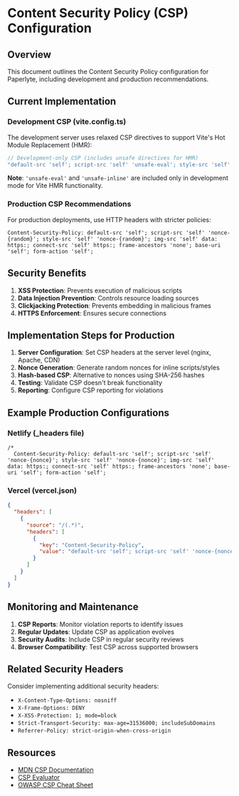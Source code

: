 # Content Security Policy (CSP) Configuration

## Overview

This document outlines the Content Security Policy configuration for Paperlyte, including development and production recommendations.

## Current Implementation

### Development CSP (vite.config.ts)

The development server uses relaxed CSP directives to support Vite's Hot Module Replacement (HMR):

```typescript
// Development-only CSP (includes unsafe directives for HMR)
"default-src 'self'; script-src 'self' 'unsafe-eval'; style-src 'self' 'unsafe-inline'; img-src 'self' data: https:; connect-src 'self' https: ws: wss:;"
```

**Note**: `'unsafe-eval'` and `'unsafe-inline'` are included only in development mode for Vite HMR functionality.

### Production CSP Recommendations

For production deployments, use HTTP headers with stricter policies:

```
Content-Security-Policy: default-src 'self'; script-src 'self' 'nonce-{random}'; style-src 'self' 'nonce-{random}'; img-src 'self' data: https:; connect-src 'self' https:; frame-ancestors 'none'; base-uri 'self'; form-action 'self';
```

## Security Benefits

1. **XSS Protection**: Prevents execution of malicious scripts
2. **Data Injection Prevention**: Controls resource loading sources
3. **Clickjacking Protection**: Prevents embedding in malicious frames
4. **HTTPS Enforcement**: Ensures secure connections

## Implementation Steps for Production

1. **Server Configuration**: Set CSP headers at the server level (nginx, Apache, CDN)
2. **Nonce Generation**: Generate random nonces for inline scripts/styles
3. **Hash-based CSP**: Alternative to nonces using SHA-256 hashes
4. **Testing**: Validate CSP doesn't break functionality
5. **Reporting**: Configure CSP reporting for violations

## Example Production Configurations

### Netlify (\_headers file)

```
/*
  Content-Security-Policy: default-src 'self'; script-src 'self' 'nonce-{nonce}'; style-src 'self' 'nonce-{nonce}'; img-src 'self' data: https:; connect-src 'self' https:; frame-ancestors 'none'; base-uri 'self'; form-action 'self';
```

### Vercel (vercel.json)

```json
{
  "headers": [
    {
      "source": "/(.*)",
      "headers": [
        {
          "key": "Content-Security-Policy",
          "value": "default-src 'self'; script-src 'self' 'nonce-{nonce}'; style-src 'self' 'nonce-{nonce}'; img-src 'self' data: https:; connect-src 'self' https:; frame-ancestors 'none'; base-uri 'self'; form-action 'self';"
        }
      ]
    }
  ]
}
```

## Monitoring and Maintenance

1. **CSP Reports**: Monitor violation reports to identify issues
2. **Regular Updates**: Update CSP as application evolves
3. **Security Audits**: Include CSP in regular security reviews
4. **Browser Compatibility**: Test CSP across supported browsers

## Related Security Headers

Consider implementing additional security headers:

- `X-Content-Type-Options: nosniff`
- `X-Frame-Options: DENY`
- `X-XSS-Protection: 1; mode=block`
- `Strict-Transport-Security: max-age=31536000; includeSubDomains`
- `Referrer-Policy: strict-origin-when-cross-origin`

## Resources

- [MDN CSP Documentation](https://developer.mozilla.org/en-US/docs/Web/HTTP/CSP)
- [CSP Evaluator](https://csp-evaluator.withgoogle.com/)
- [OWASP CSP Cheat Sheet](https://cheatsheetseries.owasp.org/cheatsheets/Content_Security_Policy_Cheat_Sheet.html)
